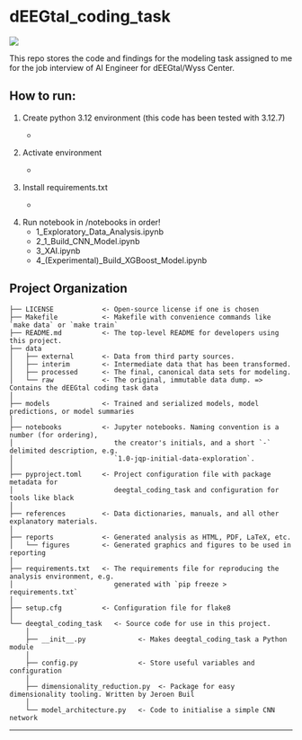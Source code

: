 # dEEGtal_coding_task

<a target="_blank" href="https://cookiecutter-data-science.drivendata.org/">
    <img src="https://img.shields.io/badge/CCDS-Project%20template-328F97?logo=cookiecutter" />
</a>

This repo stores the code and findings for the modeling task assigned to me for the job interview of AI Engineer for dEEGtal/Wyss Center.

## How to run:
1. Create python 3.12 environment (this code has been tested with 3.12.7)
    - ```powershell python -m venv .venv
2. Activate environment
    - ```powershell venv\Scripts\activate
3. Install requirements.txt
    - ```powershell pip install -r requirements.txt
4. Run notebook in /notebooks in order!
    - 1_Exploratory_Data_Analysis.ipynb
    - 2_1_Build_CNN_Model.ipynb
    - 3_XAI.ipynb
    - 4_(Experimental)_Build_XGBoost_Model.ipynb


## Project Organization

```
├── LICENSE            <- Open-source license if one is chosen
├── Makefile           <- Makefile with convenience commands like `make data` or `make train`
├── README.md          <- The top-level README for developers using this project.
├── data
│   ├── external       <- Data from third party sources.
│   ├── interim        <- Intermediate data that has been transformed.
│   ├── processed      <- The final, canonical data sets for modeling.
│   └── raw            <- The original, immutable data dump. => Contains the dEEGtal coding task data
│
├── models             <- Trained and serialized models, model predictions, or model summaries
│
├── notebooks          <- Jupyter notebooks. Naming convention is a number (for ordering),
│                         the creator's initials, and a short `-` delimited description, e.g.
│                         `1.0-jqp-initial-data-exploration`.
│
├── pyproject.toml     <- Project configuration file with package metadata for 
│                         deegtal_coding_task and configuration for tools like black
│
├── references         <- Data dictionaries, manuals, and all other explanatory materials.
│
├── reports            <- Generated analysis as HTML, PDF, LaTeX, etc.
│   └── figures        <- Generated graphics and figures to be used in reporting
│
├── requirements.txt   <- The requirements file for reproducing the analysis environment, e.g.
│                         generated with `pip freeze > requirements.txt`
│
├── setup.cfg          <- Configuration file for flake8
│
└── deegtal_coding_task   <- Source code for use in this project.
    │
    ├── __init__.py             <- Makes deegtal_coding_task a Python module
    │
    ├── config.py               <- Store useful variables and configuration
    │
    ├── dimensionality_reduction.py  <- Package for easy dimensionality tooling. Written by Jeroen Buil
    │
    └── model_architecture.py   <- Code to initialise a simple CNN network
```

--------

